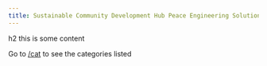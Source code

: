 ```yaml
---
title: Sustainable Community Development Hub Peace Engineering Solutions Database
---
```


h2 this is some content

Go to [/cat](/cat) to see the categories listed
